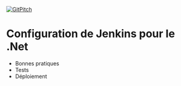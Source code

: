 [![GitPitch](https://gitpitch.com/assets/badge.svg)](https://gitpitch.com/lionelrepellin/jenkins-dotnet-configuration/master)

# Configuration de Jenkins pour le .Net

* Bonnes pratiques
* Tests
* Déploiement
